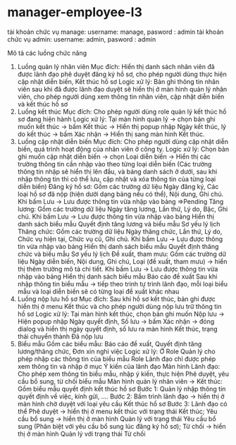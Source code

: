 # manager-employee-l3
tài khoản chức vụ manage: username: manage, pasword : admin
tài khoản chức vụ admin: username: admin, pasword : admin

Mô tả các luồng chức năng
1. Luồng quản lý nhân viên
Mục đích: Hiển thị danh sách nhân viên đã được lãnh đạo phê duyệt đăng ký hồ sơ, cho phép người dùng thực hiện cập nhật diễn biến, Kết thúc hồ sơ
Logic xử lý: Bản ghi thông tin nhân viên sau khi đã được lãnh đạo duyệt sẽ hiển thị ở màn hình quản lý nhân viên, cho phép người dùng xem thông tin nhân viên, cập nhật diễn biến và kết thúc hồ sơ
2. Luồng kết thúc
Mục đích: Cho phép người dùng role quản lý kết thúc hồ sơ đang hiện hành
Logic xử lý: Tại màn hình quản lý -> chọn bản ghi muốn kết thúc -> bấm Kết thúc -> Hiển thị popup nhập Ngày kết thúc, lý do kết thúc -> bấm Xác nhận -> Hiển thị sang màn hình Kết thúc.
3. Luồng cập nhật diễn biến
Mục đích: Cho phép người dùng cập nhật diễn biến, quá trình hoạt động của nhân viên ở công ty.
Logic xử lý: Chọn bản ghi muốn cập nhật diễn biến -> chọn Loại diễn biến -> Hiển thị các trường thông tin cần nhập vào theo từng loại diễn biến (Các trường thông tin nhập sẽ hiển thị lên đầu, và bảng danh sách ở dưới, sau khi nhập thông tin thì có thể lưu, cập nhật và xóa thông tin của từng loại diễn biến)
Đăng ký hồ sơ: Gồm các trường dữ liệu Ngày đăng ký, Các loại hồ sơ đã nộp (hiện dưới dạng bảng nếu có thể), Nội dung, Ghi chú.
Khi bấm Lưu -> Lưu được thông tin vừa nhập vào bảng
=>Pending 
Tăng lương: Gồm các trường dữ liệu Ngày tăng lương, Lần thứ, Lý do, Bậc, Ghi chú.
Khi bấm Lưu -> Lưu được thông tin vừa nhập vào bảng
Hiển thị danh sách biểu mẫu Quyết định tăng lương và biểu mẫu Sơ yếu lý lịch
Thăng chức: Gồm các trường dữ liệu Ngày thăng chức, Lần thứ, Lý do, Chức vụ hiện tại, Chức vụ cũ, Ghi chú.
Khi bấm Lưu -> Lưu được thông tin vừa nhập vào bảng
Hiển thị danh sách biểu mẫu Quyết định thăng chức và biểu mẫu Sơ yếu lý lịch
Đề xuất, tham mưu: Gồm các trường dữ liệu Ngày diễn biến, Nội dung, Ghi chú, Loại (đề xuất, tham mưu) -> hiển thị thêm trường mô tả chi tiết.
Khi bấm Lưu -> Lưu được thông tin vừa nhập vào bảng
Hiển thị danh sách biểu mẫu Báo cáo đề xuất
Sau khi nhập thông tin biểu mẫu -> tiếp theo trình tự trình lãnh đạo, mỗi loại biểu mẫu và loại diễn biến sẽ có từng loại đề xuất khác nhau
4. Luồng nộp lưu hồ sơ
Mục đích: Sau khi hồ sơ kết thúc, bản ghi được hiển thị ở menu Kết thúc và cho phép người dùng nộp lưu trữ thông tin hồ sơ
Logic xử lý: Tại màn hình kết thúc, chọn bản ghi muốn Nộp lưu -> Hiện popup nhập Ngày quyết định, Số lưu -> bấm Xác nhận -> đóng dialog và hiển thị ngày quyết định, số lưu ra màn hình Kết thúc, trạng thái chuyển thành Đã nộp lưu
5. Biểu mẫu
Gồm các biểu mẫu: Báo cáo đề xuất, Quyết định tăng lương/thăng chức, Đơn xin nghỉ việc
Logic xử lý:
Ở Role Quản lý cho phép nhập các thông tin của biểu mẫu
Role Lãnh đạo chỉ được phép xem thông tin và nhập ở mục Ý kiến của lãnh đạo
Màn hình Lãnh đạo:
Cho phép xem thông tin biểu mẫu, nhập ý kiến, thực hiện Phê duyệt, yêu cầu bổ sung, từ chối biểu  mẫu
Màn hình quản lý nhân viên -> Kết thúc:
Gồm biểu mẫu quyết định kết thúc hồ sơ
Bước 1: Quản lý nhập thông tin quyết định về việc,  kính gửi, ….
Bước 2: Bấm trình lãnh đạo -> hiển thị ở màn hình chờ duyệt với loại yêu cầu Kết thúc hồ sơ
Bước 3: Lãnh đạo có thể Phê duyệt -> hiển thị ở menu kết thúc với trạng thái Kết thúc; Yêu cầu bổ sung -> hiển thị ở màn hình Quản lý với trạng thái Yêu cầu bổ sung (Phân biệt với yêu cầu bổ sung lúc đăng ký hồ sơ); Từ chối -> hiển thị ở màn hình Quản lý với trạng thái Từ chối
 
